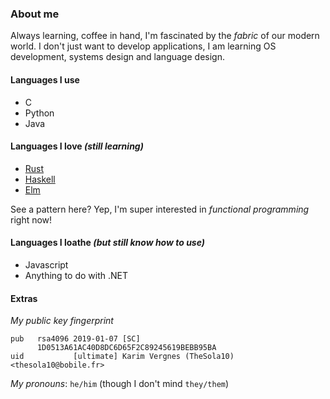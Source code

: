 ### About me

Always learning, coffee in hand, I'm fascinated by the _fabric_ of our modern world. I don't just want to develop applications, I am learning OS development, systems design and language design.

#### Languages I use
- C
- Python
- Java

#### Languages I love _(still learning)_
- [Rust](https://rust-lang.org)
- [Haskell](https://haskell.org)
- [Elm](https://elm-lang.org)

See a pattern here? Yep, I'm super interested in _functional programming_ right now!

#### Languages I loathe _(but still know how to use)_
- Javascript
- Anything to do with .NET

#### Extras
_My public key fingerprint_
```
pub   rsa4096 2019-01-07 [SC]
      1D0513A61AC40D8DC6D65F2C89245619BEBB95BA
uid           [ultimate] Karim Vergnes (TheSola10) <thesola10@bobile.fr>
```

_My pronouns_: `he/him` (though I don't mind `they/them`)

